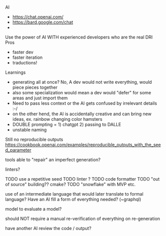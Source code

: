 
AI
* https://chat.openai.com/
* https://bard.google.com/chat
*



Use the power of AI WITH experienced developers who are the real DRI
Pros
- faster dev
- faster iteration
- traductions!

Learnings
* generating all at once? No, A dev would not write everything, would piece pieces together
* also some specialization would mean a dev would "defer" for some areas and just import them
* Need to pass less context or the AI gets confused by irrelevant details :-/
* on the other hend, the AI is accidentally creative and can bring new ideas, ex. rainbow changing color hamsters
* DOUBLE prompting = 1) chatgpt 2) passing to DALLE
* unstable naming

Still no reproducible outputs https://cookbook.openai.com/examples/reproducible_outputs_with_the_seed_parameter

tools able to "repair" an imperfect generation?

linters?

TODO use a repetitive seed
TODO linter ?
TODO code formatter
TODO "out of source" building??  cmake?
TODO "snowflake" with MVP etc.



use of an intermediate language that would later translate to formal language?
Have an AI fill a form of everything needed? (~graphql)

model to evaluate a model?

should NOT require a manual re-verification of everything on re-generation

have another AI review the code / output?
